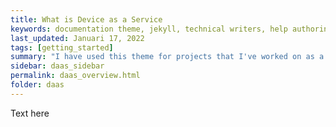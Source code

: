 ```yaml
---
title: What is Device as a Service
keywords: documentation theme, jekyll, technical writers, help authoring tools, hat replacements
last_updated: Januari 17, 2022
tags: [getting_started]
summary: "I have used this theme for projects that I've worked on as a professional technical writer."
sidebar: daas_sidebar
permalink: daas_overview.html
folder: daas
---
```


Text here 
